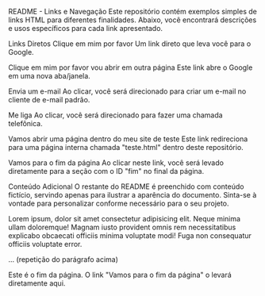 README - Links e Navegação
Este repositório contém exemplos simples de links HTML para diferentes finalidades. Abaixo, você encontrará descrições e usos específicos para cada link apresentado.

Links Diretos
Clique em mim por favor
Um link direto que leva você para o Google.

Clique em mim por favor vou abrir em outra página
Este link abre o Google em uma nova aba/janela.

Envia um e-mail
Ao clicar, você será direcionado para criar um e-mail no cliente de e-mail padrão.

Me liga
Ao clicar, você será direcionado para fazer uma chamada telefônica.

Vamos abrir uma página dentro do meu site de teste
Este link redireciona para uma página interna chamada "teste.html" dentro deste repositório.

Vamos para o fim da página
Ao clicar neste link, você será levado diretamente para a seção com o ID "fim" no final da página.

Conteúdo Adicional
O restante do README é preenchido com conteúdo fictício, servindo apenas para ilustrar a aparência do documento. Sinta-se à vontade para personalizar conforme necessário para o seu projeto.

Lorem ipsum, dolor sit amet consectetur adipisicing elit. Neque minima ullam doloremque! Magnam iusto provident omnis rem necessitatibus explicabo obcaecati officiis minima voluptate modi! Fuga non consequatur officiis voluptate error.

... (repetição do parágrafo acima)

Este é o fim da página. O link "Vamos para o fim da página" o levará diretamente aqui.